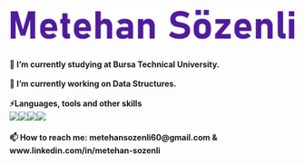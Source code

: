  <p align="center"><font size="12"><b></font></p><br>
 <p align="center"><img  src="https://github.com/metehansozenli/metehansozenli/blob/main/gif.gif" width="600"/></p><br>
 🔭 I’m currently studying at Bursa Technical University.
 <br><br>
 🌱 I’m currently working on Data Structures.
 <br><br>
 ⚡Languages, tools and other skills
 <br>
 <img src="https://img.icons8.com/fluency/36/000000/c.png" /><img src="https://img.icons8.com/stickers/36/000000/python.png" /><img src="https://img.icons8.com/color/36/000000/java-coffee-cup-logo--v1.png" /><img src="https://img.icons8.com/color/36/000000/adobe-photoshop--v1.png" />
 <br><br>
 📫 How to reach me: metehansozenli60@gmail.com & www.linkedin.com/in/metehan-sozenli
 <br>


<!--
**metehansozenli/metehansozenli** is a ✨ _special_ ✨ repository because its `README.md` (this file) appears on your GitHub profile.
Here are some ideas to get you started:
- 🔭 I’m currently working on ...
-
- 👯 I’m looking to collaborate on ...
- 🤔 I’m looking for help with ...
- 💬 Ask me about ...
- 
- 😄 Pronouns: ...
- ⚡ Fun fact: ...
-->
